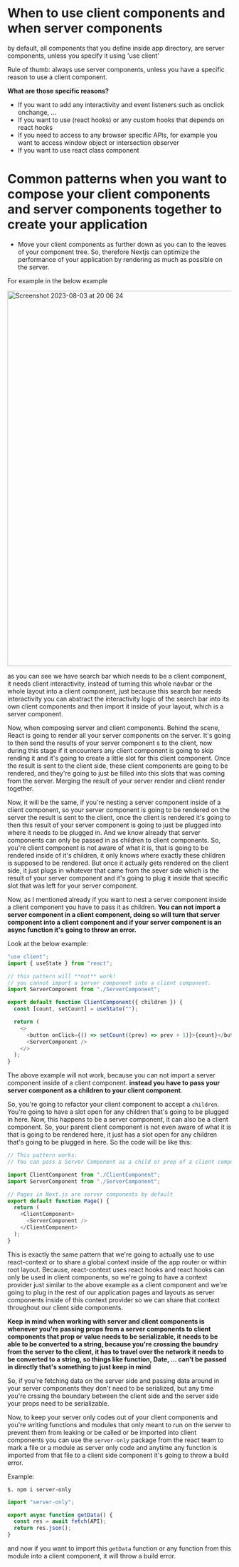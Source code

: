 # When to use client components and when server components

by default, all components that you define inside app directory, are server components, unless you specify it using 'use client'

Rule of thumb: always use server components, unless you have a specific reason to use a client component.

**What are those specific reasons?**

- If you want to add any interactivity and event listeners such as onclick onchange, ...
- If you want to use (react hooks) or any custom hooks that depends on react hooks
- If you need to access to any browser specific APIs, for example you want to access window object or intersection observer
- If you want to use react class component

# Common patterns when you want to compose your client components and server components together to create your application

- Move your client components as further down as you can to the leaves of your component tree. So, therefore Nextjs can optimize the performance of your application by rendering as much as possible on the server.

For example in the below example

<img width="841" alt="Screenshot 2023-08-03 at 20 06 24" src="https://github.com/Arghun-dev/NextJS-13-Promises-For-Props/assets/53907570/b2b141b1-e542-4ebd-ae4f-6e057109f52d">

as you can see we have search bar which needs to be a client component, it needs client interactivity, instead of turning this whole navbar or the whole layout into a client component, just because this search bar needs interactivity you can abstract the interactivity logic of the search bar into its own client components and then import it inside of your layout, which is a server component.

Now, when composing server and client components. Behind the scene, React is going to render all your server components on the server. It's going to then send the results of your server component s to the client, now during this stage if it encounters any client component is going to skip rending it and it's going to create a little slot for this client component. Once the result is sent to the client side, these client components are going to be rendered, and they're going to just be filled into this slots that was coming from the server. Merging the result of your server render and client render together.

Now, it will be the same, if you're nesting a server component inside of a client component, so your server component is going to be rendered on the server the result is sent to the client, once the client is rendered it's going to then this result of your server component is going to just be plugged into where it needs to be plugged in. And we know already that server components can only be passed in as children to client components. So, you're client component is not aware of what it is, that is going to be rendered inside of it's children, it only knows where exactly these children is supposed to be rendered. But once it actually gets rendered on the client side, it just plugs in whatever that came from the sever side which is the result of your server component and it's going to plug it inside that specific slot that was left for your server component.

Now, as I mentioned already if you want to nest a server component inside a client component you have to pass it as children. **You can not import a server component in a client component, doing so will turn that server component into a client component and if your server component is an async function it's going to throw an error.**

Look at the below example:

```js
"use client";
import { useState } from "react";

// this pattern will **not** work!
// you cannot import a server component into a client component.
import ServerComponent from "./ServerComponent";

export default function ClientComponent({ children }) {
  const [count, setCount] = useState("");

  return (
    <>
      <button onClick={() => setCount((prev) => prev + 1)}>{count}</button>
      <ServerComponent />
    </>
  );
}
```

The above example will not work, because you can not import a server component inside of a client component. **instead you have to pass your server component as a children to your client component**.

So, you're going to refactor your client component to accept a `children`. You're going to have a slot open for any children that's going to be plugged in here. Now, this happens to be a server component, it can also be a client component. So, your parent client component is not even aware of what it is that is going to be rendered here, it just has a slot open for any children that's going to be plugged in here. So the code will be like this:

```js
// This pattern works:
// You can pass a Server Component as a child or prop of a client component.

import ClientComponent from "./ClientComponent";
import ServerComponent from "./ServerComponent";

// Pages in Next.js are server components by default
export default function Page() {
  return (
    <ClientComponent>
      <ServerComponent />
    </ClientComponent>
  );
}
```

This is exactly the same pattern that we're going to actually use to use react-context or to share a global context inside of the app router or within root layout. Because, react-context uses react hooks and react hooks can only be used in client components, so we're going to have a context provider just similar to the above example as a client component and we're going to plug in the rest of our application pages and layouts as server components inside of this context provider so we can share that context throughout our client side components.

**Keep in mind when working with server and client components is whenever you're passing props from a server components to client components that prop or value needs to be serializable, it needs to be able to be converted to a string, because you're crossing the boundry from the server to the client, it has to travel over the network it needs to be converted to a string, so things like function, Date, ... can't be passed in directly that's something to just keep in mind**

So, if you're fetching data on the server side and passing data around in your server components they don't need to be serialized, but any time you're crssing the boundary between the client side and the server side your props need to be serializable.

Now, to keep your server only codes out of your client components and you're writing functions and modules that only meant to run on the server to prevent them from leaking or be called or be imported into client components you can use the `server-only` package from the react team to mark a file or a module as server only code and anytime any function is imported from that file to a client side component it's going to throw a build error.

Example:

`$. npm i server-only`

```js
import "server-only";

export async function getData() {
  const res = await fetch(API);
  return res.json();
}
```

and now if you want to import this `getData` function or any function from this module into a client component, it will throw a build error.
